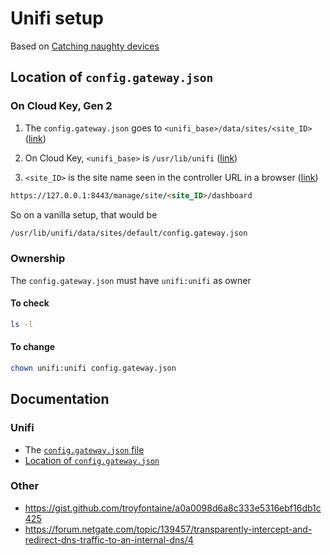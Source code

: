 # Unifi setup

Based on [Catching naughty devices](https://scotthelme.co.uk/catching-naughty-devices-on-my-home-network/)

## Location of `config.gateway.json` 

### On Cloud Key, Gen 2

1. The `config.gateway.json` goes to `<unifi_base>/data/sites/<site_ID>` ([link](https://help.ui.com/hc/en-us/articles/215458888-UniFi-USG-Advanced-Configuration-Using-config-gateway-json))

2. On Cloud Key, `<unifi_base>` is `/usr/lib/unifi` ([link](https://help.ui.com/hc/en-us/articles/115004872967))

3. `<site_ID>` is the site name seen in the controller URL in a browser ([link]())
```html
https://127.0.0.1:8443/manage/site/<site_ID>/dashboard
```

So on a vanilla setup, that would be

```bash
/usr/lib/unifi/data/sites/default/config.gateway.json
```

### Ownership 

The `config.gateway.json` must have `unifi:unifi` as owner

#### To check

```bash
ls -l
```

#### To change

```bash
chown unifi:unifi config.gateway.json
```

## Documentation

### Unifi

- The [`config.gateway.json` file](https://help.ui.com/hc/en-us/articles/215458888-UniFi-Advanced-USG-Configuration)
- [Location of `config.gateway.json`](https://help.ui.com/hc/en-us/articles/115004872967)

### Other

- https://gist.github.com/troyfontaine/a0a0098d6a8c333e5316ebf16db1c425
- https://forum.netgate.com/topic/139457/transparently-intercept-and-redirect-dns-traffic-to-an-internal-dns/4